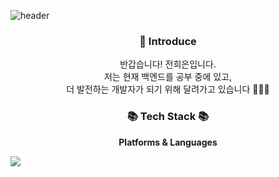![header](https://capsule-render.vercel.app/api?type=waving&color=auto&height=200&section=header&text=Welcome!&fontSize=80)

<h3 align="center"> 🙌 Introduce </h3>
<p align="center">
  반갑습니다! 전희은입니다. <br>
  저는 현재 백엔드를 공부 중에 있고, <br>
  더 발전하는 개발자가 되기 위해 달려가고 있습니다 🏃🏻‍♀️
</p>

<h3 align="center">📚 Tech Stack 📚</h3>
<p align="center" style="font-weight:bold">Platforms & Languages</p>
<img src="https://img.shields.io/badge/java-#0085CA?style=flat-square&logo=java&logoColor=white"/>
